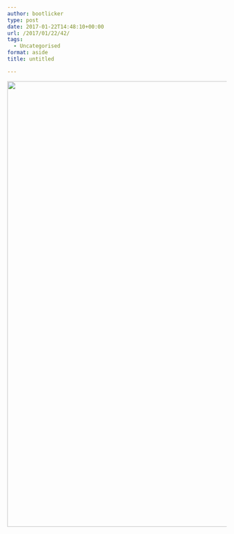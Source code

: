 ```yaml
---
author: bootlicker
type: post
date: 2017-01-22T14:48:10+00:00
url: /2017/01/22/42/
tags:
  - Uncategorised
format: aside
title: untitled

---
```

[<img src="/wordpress-uploads/2017/01/wp-1485096465003.jpg" alt="" class="wp-image-41 alignnone size-full" width="1024" height="1024" />][1]

 [1]: /wordpress-uploads/2017/01/wp-1485096465003.jpg
